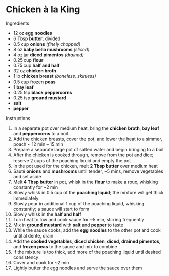 # Chicken à la King

Ingredients

- 12 oz **egg noodles**
- 6 Tbsp **butter**, divided
- 0.5 cup **onions** *(finely chopped)*
- 8 oz **baby bella mushrooms** *(sliced)*
- 4 oz jar **diced pimentos** *(drained)*
- 0.25 cup **flour**
- 0.75 cup **half and half**
- 32 oz **chicken broth**
- 1 lb **chicken breast** *(boneless, skinless)*
- 0.5 cup frozen **peas**
- 1 **bay leaf**
- 0.25 tsp **black peppercorns**
- 0.25 tsp **ground mustard**
- **salt**
- **pepper**

Instructions

1. In a separate pot over medium heat, bring the **chicken broth**, **bay leaf** and **peppercorns** to a boil
1. Add the chicken breasts, cover the pot, and lower the heat to a simmer, poach ~ 12 min – 15 min
1. Prepare a separate large pot of salted water and begin bringing to a boil
1. After the chicken is cooked through, remove from the pot and dice; reserve 2 cups of the poaching liquid and empty the pot
1. In the pot used for the chicken, melt **2 Tbsp butter** over medium heat
1. Sauté **onions** and **mushrooms** until tender, ~5 mins, remove vegetables and set aside
1. Melt **4 Tbsp butter** in pot, whisk in the **flour** to make a roux, whisking constantly for ~2 min
1. Slowly whisk in 0.5 cup of the **poaching liquid**; the mixture will get thick immediately
1. Slowly pour in additional 1 cup of the poaching liquid, whisking constantly; a sauce will start to form
1. Slowly whisk in the **half and half**
1. Turn heat to low and cook sauce for ~5 min, stirring frequently
1. Mix in **ground mustard** with **salt** and **pepper** to taste
1. While the sauce cooks, add the **egg noodles** to the other pot and cook until al dente, drain
1. Add the **cooked vegetables**, **diced chicken**, **diced, drained pimentos**, and **frozen peas** to the sauce and mix to combine
1. If the mixture is too thick, add more of the poaching liquid until desired consistency
1. Cover and cook for ~2 min
1. Lightly butter the egg noodles and serve the sauce over them
